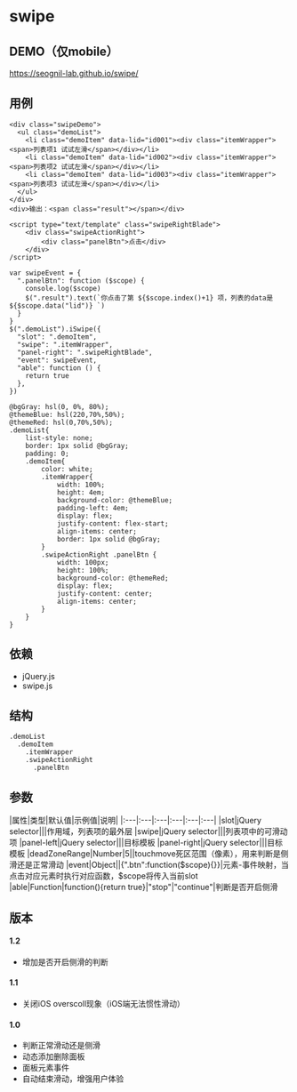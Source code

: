 # swipe


## DEMO（仅mobile）
https://seognil-lab.github.io/swipe/

## 用例
```
<div class="swipeDemo">
  <ul class="demoList">
    <li class="demoItem" data-lid="id001"><div class="itemWrapper"><span>列表项1 试试左滑</span></div></li>
    <li class="demoItem" data-lid="id002"><div class="itemWrapper"><span>列表项2 试试左滑</span></div></li>
    <li class="demoItem" data-lid="id003"><div class="itemWrapper"><span>列表项3 试试左滑</span></div></li>
  </ul>
</div>
<div>输出：<span class="result"></span></div>

<script type="text/template" class="swipeRightBlade">
    <div class="swipeActionRight">
        <div class="panelBtn">点击</div>
    </div>
/script>
```
```
var swipeEvent = {
  ".panelBtn": function ($scope) {
    console.log($scope)
    $(".result").text(`你点击了第 ${$scope.index()+1} 项，列表的data是 ${$scope.data("lid")} `)
  }
}
$(".demoList").iSwipe({
  "slot": ".demoItem",
  "swipe": ".itemWrapper",
  "panel-right": ".swipeRightBlade",
  "event": swipeEvent,
  "able": function () {
    return true
  },
})
```
```less
@bgGray: hsl(0, 0%, 80%);
@themeBlue: hsl(220,70%,50%);
@themeRed: hsl(0,70%,50%);
.demoList{
	list-style: none;
	border: 1px solid @bgGray;
	padding: 0;
	.demoItem{
		color: white;
		.itemWrapper{
			width: 100%;
			height: 4em;
			background-color: @themeBlue;
			padding-left: 4em;
			display: flex;
			justify-content: flex-start;
			align-items: center;
			border: 1px solid @bgGray;
		}
		.swipeActionRight .panelBtn {
			width: 100px;
			height: 100%;
			background-color: @themeRed;
			display: flex;
			justify-content: center;
			align-items: center;
		}
	}
}
```

## 依赖

* jQuery.js
* swipe.js


## 结构

```
.demoList
  .demoItem
    .itemWrapper
    .swipeActionRight
      .panelBtn
```

## 参数

|属性|类型|默认值|示例值|说明|
|:---|:---|:---|:---|:---|:---|
|slot|jQuery selector|||作用域，列表项的最外层
|swipe|jQuery selector|||列表项中的可滑动项
|panel-left|jQuery selector|||目标模板
|panel-right|jQuery selector|||目标模板
|deadZoneRange|Number|5||touchmove死区范围（像素），用来判断是侧滑还是正常滑动
|event|Object||{".btn":function($scope){}}|元素-事件映射，当点击对应元素时执行对应函数，$scope将传入当前slot
|able|Function|function(){return true}|"stop"&#124;"continue"|判断是否开启侧滑



## 版本

#### 1.2

* 增加是否开启侧滑的判断

#### 1.1

* 关闭iOS overscoll现象（iOS端无法惯性滑动）

#### 1.0

* 判断正常滑动还是侧滑
* 动态添加删除面板
* 面板元素事件
* 自动结束滑动，增强用户体验